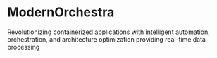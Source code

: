 # ModernOrchestra
Revolutionizing containerized applications with intelligent automation, orchestration, and architecture optimization providing real-time data processing
